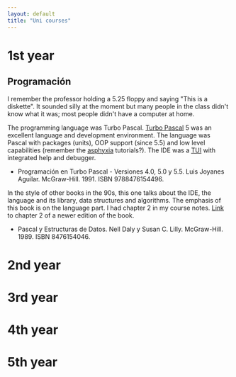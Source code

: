 ```yaml
---
layout: default
title: "Uni courses"
---
```


# 1st year

## Programación

I remember the professor holding a 5.25 floppy and saying "This is a diskette". It sounded silly at the moment but many people in the class didn't know what it was; most people didn't have a computer at home.

The programming language was Turbo Pascal. [Turbo Pascal](https://en.wikipedia.org/wiki/Turbo_Pascal) 5 was an excellent language and development environment. The language was Pascal with packages (units), OOP support (since 5.5) and low level capabilities (remember the [asphyxia](http://archive.gamedev.net/archive/reference/listed82.html?categoryid=130) tutorials?). The IDE was a [TUI](https://en.wikipedia.org/wiki/Text-based_user_interface) with integrated help and debugger.

* Programación en Turbo Pascal - Versiones 4.0, 5.0 y 5.5. Luis Joyanes Aguilar. McGraw-Hill. 1991. ISBN 9788476154496.

In the style of other books in the 90s, this one talks about the IDE, the language and its library, data structures and algorithms. The emphasis of this book is on the language part. I had chapter 2 in my course notes. [Link](https://www.mhe.es/universidad/informatica/8448150414/archivos/capitulo_2.pdf) to chapter 2 of a newer edition of the book.

* Pascal y Estructuras de Datos. Nell Daly y Susan C. Lilly. McGraw-Hill. 1989. ISBN 8476154046.

# 2nd year

# 3rd year

# 4th year

# 5th year